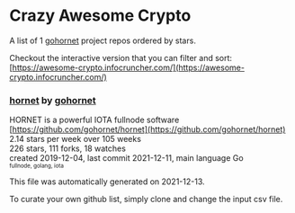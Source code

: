 # Crazy Awesome Crypto
A list of 1 [gohornet](https://github.com/gohornet) project repos ordered by stars.  

Checkout the interactive version that you can filter and sort: 
[https://awesome-crypto.infocruncher.com/](https://awesome-crypto.infocruncher.com/)  


### [hornet](https://github.com/gohornet/hornet) by [gohornet](https://github.com/gohornet)  
HORNET is a powerful IOTA fullnode software  
[https://github.com/gohornet/hornet](https://github.com/gohornet/hornet)  
2.14 stars per week over 105 weeks  
226 stars, 111 forks, 18 watches  
created 2019-12-04, last commit 2021-12-11, main language Go  
<sub><sup>fullnode, golang, iota</sup></sub>


This file was automatically generated on 2021-12-13.  

To curate your own github list, simply clone and change the input csv file.  